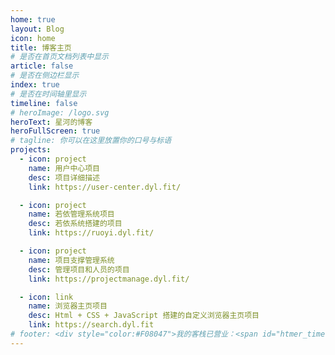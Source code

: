 ```yaml
---
home: true
layout: Blog
icon: home
title: 博客主页
# 是否在首页文档列表中显示
article: false
# 是否在侧边栏显示
index: true
# 是否在时间轴里显示
timeline: false
# heroImage: /logo.svg
heroText: 星河的博客
heroFullScreen: true
# tagline: 你可以在这里放置你的口号与标语
projects:
  - icon: project
    name: 用户中心项目
    desc: 项目详细描述
    link: https://user-center.dyl.fit/

  - icon: project
    name: 若依管理系统项目
    desc: 若依系统搭建的项目
    link: https://ruoyi.dyl.fit/

  - icon: project
    name: 项目支撑管理系统
    desc: 管理项目和人员的项目
    link: https://projectmanage.dyl.fit/

  - icon: link
    name: 浏览器主页项目
    desc: Html + CSS + JavaScript 搭建的自定义浏览器主页项目
    link: https://search.dyl.fit
# footer: <div style="color:#F08047">我的客栈已营业：<span id="htmer_time"></span></div>
---
```


<!-- <script setup lang="ts">
    // 运行时间统计
    function secondToDate(second) {
        if (!second) {
            return 0;
        }
        var time = new Array(0, 0, 0, 0, 0);
        if (second >= 365 * 24 * 3600) {
            time[0] = parseInt(second / (365 * 24 * 3600));
            second %= 365 * 24 * 3600;
        }
        if (second >= 24 * 3600) {
            time[1] = parseInt(second / (24 * 3600));
            second %= 24 * 3600;
        }
        if (second >= 3600) {
            time[2] = parseInt(second / 3600);
            second %= 3600;
        }
        if (second >= 60) {
            time[3] = parseInt(second / 60);
            second %= 60;
        }
        if (second > 0) {
            time[4] = second;
        }
        return time;
    }

    function setTime() {
        /*此处为网站的创建时间*/
        var create_time = Math.round(new Date(Date.UTC(2022, 1, 17, 22, 18, 33)).getTime() / 1000);
        var timestamp = Math.round((new Date().getTime() + 8 * 60 * 60 * 1000) / 1000);
        var currentTime = secondToDate((timestamp - create_time));
        var currentTimeHtml = currentTime[0] + '年' + currentTime[1] + '天' +
            currentTime[2] + '时' + currentTime[3] + '分' + currentTime[4] +
            '秒';
        document.getElementById("htmer_time").innerHTML = currentTimeHtml;
    }
    setInterval(setTime, 1000);
</script> -->